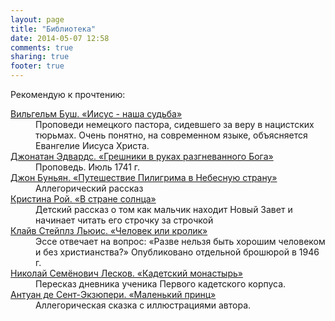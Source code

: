```yaml
---
layout: page
title: "Библиотека"
date: 2014-05-07 12:58
comments: true
sharing: true
footer: true
---
```


Рекомендую к прочтению:

<dl>
<dt><a href="{{ root_url }}/Иисус-наша-судьба">Вильгельм Буш. «Иисус - наша судьба»</a></dt>
<dd>Проповеди немецкого пастора, сидевшего за веру в нацистских тюрьмах. Очень понятно, на современном языке, объясняется Евангелие Иисуса Христа.</dd>
<dt><a href="{{ root_url }}/Грешники-в-руках-разгневанного-Бога">Джонатан Эдвардс. «Грешники в руках разгневанного Бога»</a></dt>
<dd>Проповедь. Июль 1741 г.</dd>
<dt><a href="{{ root_url }}/Путешествие-Пилигрима-в-Небесную-страну">Джон Буньян. «Путешествие Пилигрима в Небесную страну»</a></dt>
<dd>Аллегорический рассказ</dd>
<dt><a href="{{ root_url }}/В-стране-солнца">Кристина Рой. «В стране солнца»</a></dt>
<dd>Детский рассказ о том как мальчик находит Новый Завет и начинает читать его строчку за строчкой</dd>
<dt><a href="{{ root_url }}/Человек-или-кролик">Клайв Стейплз Льюис. «Человек или кролик»</a></dt>
<dd>Эссе отвечает на вопрос: «Разве нельзя быть хорошим человеком и без христианства?» Опубликовано отдельной брошюрой в 1946 г.</dd>
<dt><a href="{{ root_url }}/Кадетский-монастырь">Николай Семёнович Лесков. «Кадетский монастырь»</a></dt>
<dd>Пересказ дневника ученика Первого кадетского корпуса.</dd>
<dt><a href="{{ root_url }}/Маленький-принц">Антуан де Сент-Экзюпери. «Маленький принц»</a></dt>
<dd>Аллегорическая сказка с иллюстрациями автора.</dd>
</dl>